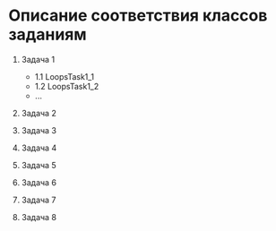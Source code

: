 # Описание соответствия классов заданиям

1. Задача 1
    - 1.1 LoopsTask1_1
    - 1.2 LoopsTask1_2
    - ...

2. Задача 2
3. Задача 3
4. Задача 4
5. Задача 5
6. Задача 6
7. Задача 7
8. Задача 8